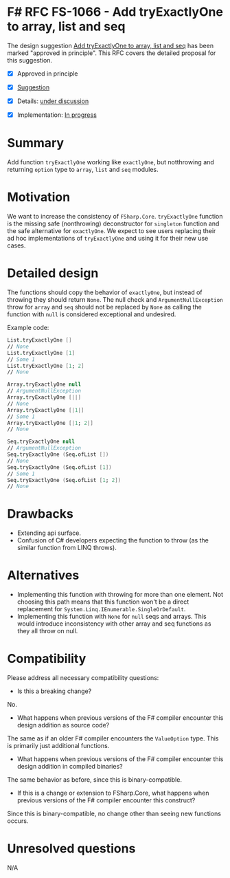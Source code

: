 # F# RFC FS-1066 - Add tryExactlyOne to array, list and seq

The design suggestion [Add tryExactlyOne to array, list and seq](https://github.com/fsharp/fslang-suggestions/issues/137) has been marked "approved in principle".
This RFC covers the detailed proposal for this suggestion.

* [x] Approved in principle
* [x] [Suggestion](https://github.com/fsharp/fslang-suggestions/issues/137)
* [x] Details: [under discussion](https://github.com/fsharp/fslang-design/issues/344)
* [x] Implementation: [In progress](https://github.com/dotnet/fsharp/pull/5804)


# Summary
[summary]: #summary

Add function `tryExactlyOne` working like `exactlyOne`, but notthrowing and returning `option` type to `array`, `list` and `seq` modules.

# Motivation
[motivation]: #motivation

We want to increase the consistency of `FSharp.Core`. `tryExactlyOne` function is the missing safe (nonthrowing) deconstructor for `singleton` function and the safe alternative for `exactlyOne`. We expect to see users replacing their ad hoc implementations of `tryExactlyOne` and using it for their new use cases.

# Detailed design
[design]: #detailed-design

The functions should copy the behavior of `exactlyOne`, but instead of throwing they should return `None`. The null check and `ArgumentNullException` throw for `array` and `seq` should not be replaced by `None` as calling the function with `null` is considered exceptional and undesired. 

Example code:

```fsharp
List.tryExactlyOne []
// None
List.tryExactlyOne [1]
// Some 1
List.tryExactlyOne [1; 2]
// None

Array.tryExactlyOne null
// ArgumentNullException
Array.tryExactlyOne [||]
// None
Array.tryExactlyOne [|1|]
// Some 1
Array.tryExactlyOne [|1; 2|]
// None

Seq.tryExactlyOne null
// ArgumentNullException
Seq.tryExactlyOne (Seq.ofList [])
// None
Seq.tryExactlyOne (Seq.ofList [1])
// Some 1
Seq.tryExactlyOne (Seq.ofList [1; 2])
// None
```

# Drawbacks
[drawbacks]: #drawbacks

* Extending api surface.
* Confusion of C# developers expecting the function to throw (as the similar function from LINQ throws).

# Alternatives
[alternatives]: #alternatives

* Implementing this function with throwing for more than one element. Not choosing this path means that this function won't be a direct replacement for `System.Linq.IEnumerable.SingleOrDefault`.
* Implementing this function with `None` for `null` seqs and arrays. This would introduce inconsistency with other array and seq functions as they all throw on null.

# Compatibility
[compatibility]: #compatibility

Please address all necessary compatibility questions:
* Is this a breaking change?

No.

* What happens when previous versions of the F# compiler encounter this design addition as source code?

The same as if an older F# compiler encounters the `ValueOption` type. This is primarily just additional functions.

* What happens when previous versions of the F# compiler encounter this design addition in compiled binaries?

The same behavior as before, since this is binary-compatible.

* If this is a change or extension to FSharp.Core, what happens when previous versions of the F# compiler encounter this construct?

Since this is binary-compatible, no change other than seeing new functions occurs.


# Unresolved questions
[unresolved]: #unresolved-questions

N/A

